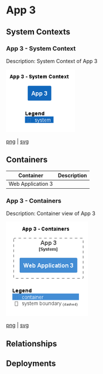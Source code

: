 # App 3

## System Contexts

### App 3 - System Context

Description: System Context of App 3

![system_context App 3](../../images/system_context%20App%203.png)

[png](../../images/system_context%20App%203.png) | [svg](../../images/system_context%20App%203.svg)


## Containers

| Container | Description |
| --- | --- |
| Web Application 3 |  |

### App 3 - Containers

Description: Container view of App 3

![container App 3](../../images/container%20App%203.png)

[png](../../images/container%20App%203.png) | [svg](../../images/container%20App%203.svg)


## Relationships

## Deployments


